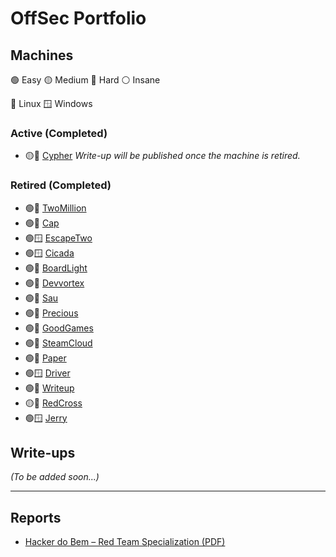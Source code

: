 # OffSec Portfolio

## Machines
🟢 Easy
🟡 Medium
🔴 Hard
⚪ Insane

🐧 Linux
🪟 Windows


### Active (Completed)
- 🟡🐧 <a href="https://www.hackthebox.com/achievement/machine/2088593/650">Cypher</a> 
  _Write-up will be published once the machine is retired._

### Retired (Completed)

- 🟢🐧 <a href="https://www.hackthebox.com/achievement/machine/2088593/547">TwoMillion</a>
- 🟢🐧 <a href="https://www.hackthebox.com/achievement/machine/2088593/351">Cap</a>
- 🟢🪟 <a href="https://www.hackthebox.com/achievement/machine/2088593/642">EscapeTwo</a>
- 🟢🪟 <a href="https://www.hackthebox.com/achievement/machine/2088593/627">Cicada</a>
- 🟢🐧 <a href="https://www.hackthebox.com/achievement/machine/2088593/603">BoardLight</a>
- 🟢🐧 <a href="https://www.hackthebox.com/achievement/machine/2088593/577">Devvortex</a>
- 🟢🐧 <a href="https://www.hackthebox.com/achievement/machine/2088593/551">Sau</a>
- 🟢🐧 <a href="https://www.hackthebox.com/achievement/machine/2088593/513">Precious</a>
- 🟢🐧 <a href="https://www.hackthebox.com/achievement/machine/2088593/446">GoodGames</a>
- 🟢🐧 <a href="https://www.hackthebox.com/achievement/machine/2088593/443">SteamCloud</a>
- 🟢🐧 <a href="https://www.hackthebox.com/achievement/machine/2088593/432">Paper</a>
- 🟢🪟 <a href="https://www.hackthebox.com/achievement/machine/2088593/387">Driver</a>
- 🟢🐧 <a href="https://www.hackthebox.com/achievement/machine/2088593/192">Writeup</a>
- 🟡🐧 <a href="https://www.hackthebox.com/achievement/machine/2088593/162">RedCross</a>
- 🟢🪟 <a href="https://www.hackthebox.com/achievement/machine/2088593/144">Jerry</a>

## Write-ups

_(To be added soon...)_

---

## Reports

- <a href="https://github.com/Lucasvmarangoni/offsec-portfolio/blob/main/reports/hackers-do-bem-especialization-final-report.pdf">Hacker do Bem – Red Team Specialization (PDF)</a>

